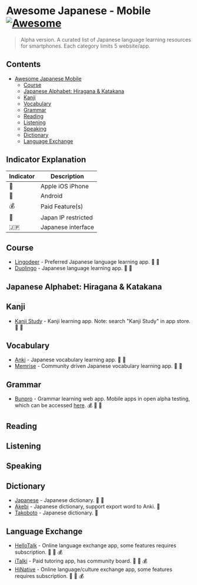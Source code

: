 # Awesome Japanese - Mobile [![Awesome](https://cdn.rawgit.com/sindresorhus/awesome/d7305f38d29fed78fa85652e3a63e154dd8e8829/media/badge.svg)](https://github.com/sindresorhus/awesome)

> Alpha version. A curated list of Japanese language learning resources for smartphones. Each category limits 5 website/app.

## Contents

- [Awesome Japanese Mobile](#awesome-japanese)
  - [Course](#course)
  - [Japanese Alphabet: Hiragana & Katakana](#japanese-alphabet)
  - [Kanji](#kanji)
  - [Vocabulary](#vocabulary)
  - [Grammar](#grammar)
  - [Reading](#reading)
  - [Listening](#listening)
  - [Speaking](#speaking)
  - [Dictionary](#dictionary)
  - [Language Exchange](#language-exchange)

## Indicator Explanation

| Indicator   | Description         |
| ----------- | ------------------- |
| :apple:     | Apple iOS iPhone    |
| :robot:     | Android             |
| :moneybag:  | Paid Feature(s)     |
| :japan:     | Japan IP restricted |
| :jp:        | Japanese interface  |

## Course

- [Lingodeer](https://www.lingodeer.com) - Preferred Japanese language learning app. :apple: :robot:
- [Duolingo](https://www.duolingo.com) - Japanese language learning app. :apple: :robot:

## Japanese Alphabet: Hiragana & Katakana

## Kanji

- [Kanji Study](https://mindtwisted.com/) - Kanji learning app. Note: search "Kanji Study" in app store. :apple: :robot:

## Vocabulary

- [Anki](https://apps.ankiweb.net/) - Japanese vocabulary learning app. :apple: :robot:
- [Memrise](https://www.memrise.com/) - Community driven Japanese vocabulary learning app. :apple: :robot:

## Grammar

- [Bunpro](https://bunpro.jp/) - Grammar learning web app. Mobile apps in open alpha testing, which can be accessed [here](https://bunpro.jp/apps). :moneybag: :apple: :robot:

## Reading

## Listening

## Speaking

## Dictionary

- [Japanese](https://www.japaneseapp.com/) - Japanese dictionary. :apple: :robot:
- [Akebi](https://play.google.com/store/apps/details?id=com.craxic.akebifree) - Japanese dictionary, support export word to Anki. :robot:
- [Takoboto](https://play.google.com/store/apps/details?id=jp.takoboto&hl=en_US&gl=US) - Japanese dictionary. :robot:

## Language Exchange

- [HelloTalk](https://www.hellotalk.com) - Online language exchange app, some features requires subscription. :apple: :robot: :moneybag:
- [iTalki](https://italki.com) - Paid tutoring app, has community board. :apple: :robot: :moneybag:
- [HiNative](https://www.hinative.com) - Online language/culture exchange app, some features requires subscription. :apple: :robot: :moneybag:
